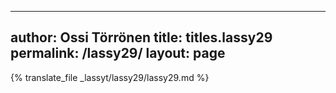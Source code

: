 
---
author: Ossi Törrönen
title: titles.lassy29
permalink: /lassy29/
layout: page
---
{% translate_file _lassyt/lassy29/lassy29.md %}